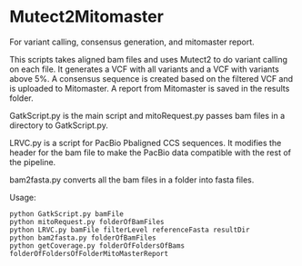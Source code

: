 # Mutect2Mitomaster
For variant calling, consensus generation, and mitomaster report.

This scripts takes aligned bam files and uses Mutect2 to do variant calling on each file. It generates a VCF with all variants and a VCF with variants above 5%. A consensus sequence is created based on the filtered VCF and is uploaded to Mitomaster. A report from Mitomaster is saved in the results folder.

GatkScript.py is the main script and mitoRequest.py passes bam files in a directory to GatkScript.py.

LRVC.py is a script for PacBio Pbaligned CCS sequences. It modifies the header for the bam file to make the PacBio data compatible with the rest of the pipeline.

bam2fasta.py converts all the bam files in a folder into fasta files.

Usage:

```
python GatkScript.py bamFile
python mitoRequest.py folderOfBamFiles
python LRVC.py bamFile filterLevel referenceFasta resultDir
python bam2fasta.py folderOfBamFiles
python getCoverage.py folderOfFoldersOfBams folderOfFoldersOfFolderMitoMasterReport
```
